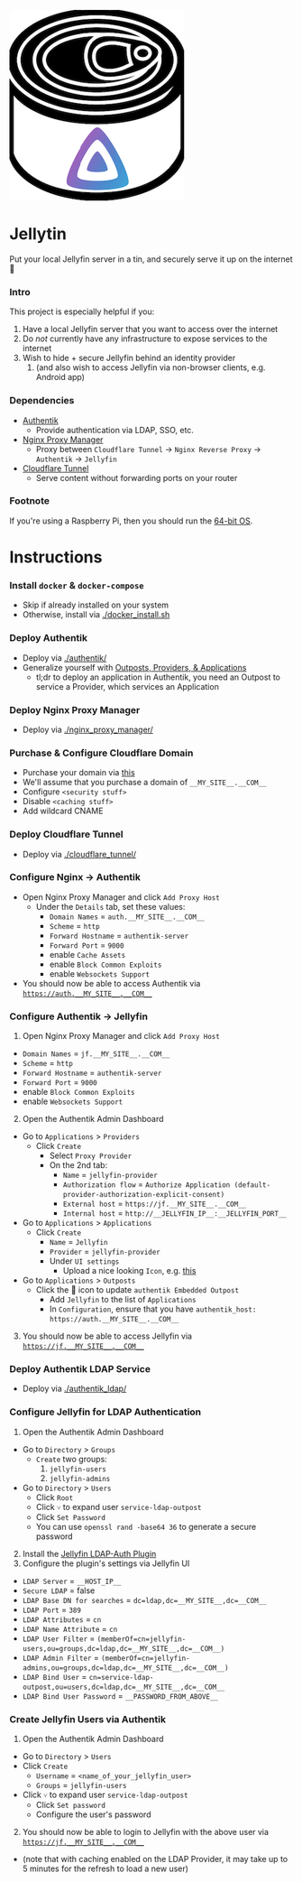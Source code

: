 <img src="./jellytin.png"></img>

# Jellytin

Put your local Jellyfin server in a tin, and securely serve it up on the internet 🚀


### Intro
This project is especially helpful if you:
1) Have a local Jellyfin server that you want to access over the internet
1) Do *not* currently have any infrastructure to expose services to the internet
1) Wish to hide + secure Jellyfin behind an identity provider
   1) (and also wish to access Jellyfin via non-browser clients, e.g. Android app)


### Dependencies
* [Authentik](https://goauthentik.io/)
  * Provide authentication via LDAP, SSO, etc.
* [Nginx Proxy Manager](https://nginxproxymanager.com/)
  * Proxy between `Cloudflare Tunnel` -> `Nginx Reverse Proxy` -> `Authentik` -> `Jellyfin`
* [Cloudflare Tunnel](https://www.cloudflare.com/products/tunnel/)
  * Serve content without forwarding ports on your router


### Footnote
If you're using a Raspberry Pi, then you should run the [64-bit OS](https://www.raspberrypi.com/news/raspberry-pi-os-64-bit/).


# Instructions


### Install `docker` & `docker-compose`
* Skip if already installed on your system
* Otherwise, install via [./docker_install.sh](./docker_install.sh)


### Deploy Authentik
* Deploy via [./authentik/](./authentik/)
* Generalize yourself with [Outposts, Providers, & Applications](https://goauthentik.io/docs/terminology)
  * tl;dr to deploy an application in Authentik, you need an Outpost to service a Provider, which services an Application


### Deploy Nginx Proxy Manager
* Deploy via [./nginx_proxy_manager/](./nginx_proxy_manager/)


### Purchase & Configure Cloudflare Domain
* Purchase your domain via [this](https://developers.cloudflare.com/registrar/get-started/register-domain)
* We'll assume that you purchase a domain of `__MY_SITE__.__COM__`
* Configure `<security stuff>`
* Disable `<caching stuff>`
* Add wildcard CNAME


### Deploy Cloudflare Tunnel
* Deploy via [./cloudflare_tunnel/](./cloudflare_tunnel/)


### Configure Nginx -> Authentik
* Open Nginx Proxy Manager and click `Add Proxy Host`
  * Under the `Details` tab, set these values:
    * `Domain Names` = `auth.__MY_SITE__.__COM__`
    * `Scheme` = `http`
    * `Forward Hostname` = `authentik-server`
    * `Forward Port` = `9000`
    * enable `Cache Assets`
    * enable `Block Common Exploits`
    * enable `Websockets Support`
* You should now be able to access Authentik via [`https://auth.__MY_SITE__.__COM__`](https://auth.__MY_SITE__.__COM__)


### Configure Authentik -> Jellyfin
1) Open Nginx Proxy Manager and click `Add Proxy Host`
  * `Domain Names` = `jf.__MY_SITE__.__COM__`
  * `Scheme` = `http`
  * `Forward Hostname` = `authentik-server`
  * `Forward Port` = `9000`
  * enable `Block Common Exploits`
  * enable `Websockets Support`
2) Open the Authentik Admin Dashboard
  * Go to `Applications` > `Providers`
    * Click `Create`
      * Select `Proxy Provider`
      * On the 2nd tab:
        * `Name` = `jellyfin-provider`
        * `Authorization flow` = `Authorize Application (default-provider-authorization-explicit-consent)`
        * `External host` = `https://jf.__MY_SITE__.__COM__`
        * `Internal host` = `http://__JELLYFIN_IP__:__JELLYFIN_PORT__`
  * Go to `Applications` > `Applications`
    * Click `Create`
      * `Name` = `Jellyfin`
      * `Provider` = `jellyfin-provider`
      * Under `UI settings`
        * Upload a nice looking `Icon`, e.g. [this](https://jellyfin.org/images/banner-dark.svg)
  * Go to `Applications` > `Outposts`
    * Click the 📝 icon to update `authentik Embedded Outpost`
      * Add `Jellyfin` to the list of `Applications`
      * In `Configuration`, ensure that you have `authentik_host: https://auth.__MY_SITE__.__COM__`
3) You should now be able to access Jellyfin via [`https://jf.__MY_SITE__.__COM__`](https://jf.__MY_SITE__.__COM__)


### Deploy Authentik LDAP Service
* Deploy via [./authentik_ldap/](./authentik_ldap/)


### Configure Jellyfin for LDAP Authentication
1) Open the Authentik Admin Dashboard
  * Go to `Directory` > `Groups`
    * `Create` two groups:
      1) `jellyfin-users`
      1) `jellyfin-admins`
  * Go to `Directory` > `Users`
    * Click `Root`
    * Click `˅` to expand user `service-ldap-outpost`
    * Click `Set Password`
    * You can use `openssl rand -base64 36` to generate a secure password
2) Install the [Jellyfin LDAP-Auth Plugin](https://github.com/jellyfin/jellyfin-plugin-ldapauth#installation)
3) Configure the plugin's settings via Jellyfin UI
  * `LDAP Server` = `__HOST_IP__`
  * `Secure LDAP` = false
  * `LDAP Base DN for searches` = `dc=ldap,dc=__MY_SITE__,dc=__COM__`
  * `LDAP Port` = `389`
  * `LDAP Attributes` = `cn`
  * `LDAP Name Attribute` = `cn`
  * `LDAP User Filter` = `(memberOf=cn=jellyfin-users,ou=groups,dc=ldap,dc=__MY_SITE__,dc=__COM__)`
  * `LDAP Admin Filter` = `(memberOf=cn=jellyfin-admins,ou=groups,dc=ldap,dc=__MY_SITE__,dc=__COM__)`
  * `LDAP Bind User` = `cn=service-ldap-outpost,ou=users,dc=ldap,dc=__MY_SITE__,dc=__COM__`
  * `LDAP Bind User Password` = `__PASSWORD_FROM_ABOVE__`


### Create Jellyfin Users via Authentik
1) Open the Authentik Admin Dashboard
  * Go to `Directory` > `Users`
  * Click `Create`
    * `Username` = `<name_of_your_jellyfin_user>`
    * `Groups` = `jellyfin-users`
  * Click `˅` to expand user `service-ldap-outpost`
    * Click `Set password`
    * Configure the user's password
2) You should now be able to login to Jellyfin with the above user via [`https://jf.__MY_SITE__.__COM__`](https://jf.__MY_SITE__.__COM__)
  * (note that with caching enabled on the LDAP Provider, it may take up to 5 minutes for the refresh to load a new user)
